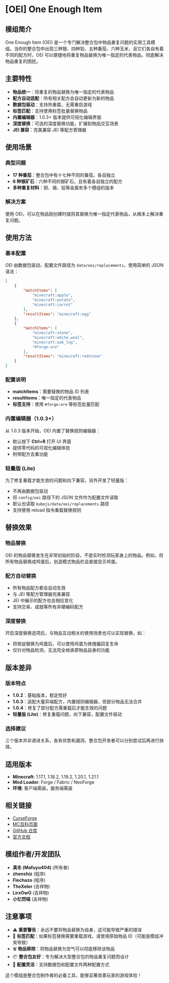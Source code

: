 <ModInfo
  curseForgeId="one-enough-item"
  modName="One Enough Item"
  projectId="1312660"
  modrinthId=""
  modrinthSlug=""
  xyebbsId="one-enough-item"
/>

# [OEI] One Enough Item

## 模组简介

One Enough Item (OEI) 是一个专门解决整合包中物品重复问题的实用工具模组。当你的整合包中出现三种银、四种铅、五种番茄、六种玉米，且它们各自有着不同的配方时，OEI 可以便捷地将重复物品替换为唯一指定的代表物品，彻底解决物品重复的困扰。

## 主要特性

- **物品统一**：将重复的物品替换为唯一指定的代表物品
- **配方自动适配**：所有相关配方会自动更新为新的物品
- **数据包驱动**：支持热重载，无需重启游戏
- **标签匹配**：支持使用标签批量替换物品
- **内置编辑器**：1.0.3+ 版本提供可视化编辑界面
- **深度替换**：可选的深度替换功能，扩展到物品交互场景
- **JEI 兼容**：完美兼容 JEI 等配方管理器

## 使用场景

### 典型问题
- **17 种番茄**：整合包中有十七种不同的番茄，各自独立
- **6 种银矿石**：六种不同的银矿石，且有着各自独立的配方
- **多种重复材料**：铜、锡、铅等金属有多个模组的版本

### 解决方案
使用 OEI，可以在物品刚创建时就将其替换为唯一指定代表物品，从根本上解决重复问题。

## 使用方法

### 基本配置

OEI 由数据包驱动，配置文件路径为 `data/oei/replacements`，使用简单的 JSON 语法：

```json
[
    {
        "matchItems": [
            "minecraft:apple",
            "minecraft:potato", 
            "minecraft:carrot"
        ],
        "resultItems": "minecraft:egg"
    },
    {
        "matchItems": [
            "minecraft:stone",
            "minecraft:white_wool",
            "minecraft:oak_log",
            "#forge:ore"
        ],
        "resultItems": "minecraft:redstone"
    }
]
```

### 配置说明
- **matchItems**：需要替换的物品 ID 列表
- **resultItems**：唯一指定的代表物品
- **标签支持**：使用 `#forge:ore` 等标签批量匹配

### 内置编辑器（1.0.3+）

从 1.0.3 版本开始，OEI 内置了替换规则编辑器：
- 默认按下 **Ctrl+R** 打开 UI 界面
- 提供零代码的可视化编辑体验
- 附带配方去重功能

### 轻量版 (Lite)

为了修复重载才能生效的问题和向下兼容，另外开发了轻量版：
- 不再由数据包驱动
- 将 `config/oei` 路径下的 JSON 文件作为配置文件读取
- 默认也读取 `kubejs/data/oei/replacements` 路径
- 支持使用 reload 指令重载替换规则

## 替换效果

### 物品替换
OEI 的物品替换发生在非常初始的阶段，不是实时检测玩家身上的物品。例如，将所有物品替换成鸡蛋后，创造模式物品栏会直接显示鸡蛋。

### 配方自动替换
- 所有物品配方都会自动生效
- 与 JEI 等配方管理器完美兼容
- JEI 中展示的配方也会相应变化
- 支持交易、成就等所有非硬编码配方

### 深度替换
开启深度替换选项后，与物品互动相关的使用场景也可以实现替换，如：
- 将铁锭替换为鸡蛋后，可以使用鸡蛋为铁傀儡回复生命
- 仅针对物品检测，无法完全继承原物品自身的功能

## 版本差异

### 版本特点
- **1.0.2**：基础版本，稳定性好
- **1.0.3**：适配大量异端配方，内置规则编辑器，但部分物品无法合并
- **1.0.4**：修复了部分配方需重载后才能生效的问题
- **轻量版 (Lite)**：修复重载问题，向下兼容，配置文件驱动

### 选择建议
三个版本并非递进关系，各有优势和漏洞，整合包开发者可以分别尝试后再进行抉择。

## 适用版本

- **Minecraft**: 1.17.1, 1.18.2, 1.19.2, 1.20.1, 1.21.1
- **Mod Loader**: Forge / Fabric / NeoForge
- **环境**: 客户端需装，服务端需装

## 相关链接

- [CurseForge](https://www.curseforge.com/minecraft/mc-mods/one-enough-item)
- [MC百科页面](https://www.mcmod.cn/class/21027.html)
- [GitHub 仓库](https://github.com/Tower-of-Sighs/OneEnoughItem)
- [官方文档](https://doc.sighs.cc/docs/OneEnoughItem)

## 模组作者/开发团队

- **真冬 (Mafuyu404)** (所有者)
- **zhenshiz** (程序)
- **Flechazo** (程序)
- **TheXeler** (吉祥物)
- **LirxOwO** (吉祥物)
- **小忆然喵** (吉祥物)

## 注意事项

- ⚠️ **重要警告**：永远不要将物品替换为自身，这可能导致严重的错误
- 🔄 **标签匹配**：如果标签替换需要重载游戏，请使用原始物品 ID（可能是模组冲突导致）
- 🗑️ **物品移除**：将物品替换为空气可以彻底移除该物品
- 📦 **整合包友好**：专为解决大型整合包的物品重复问题而设计
- 🔧 **配置灵活**：支持数据包和配置文件两种配置方式

这个模组是整合包制作者的必备工具，能够显著改善玩家的游戏体验！
